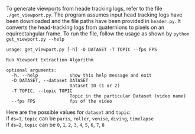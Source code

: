To generate viewports from heade tracking logs, refer to the file `./get_viewport.py`. The program assumes input head tracking logs have been downloaded and the file paths have been provided in `header.py`. It converts the head-tracking logs from quaternions to pixels on an equirectangular frame. To run the file, follow the usage as shown by `python get_viewport.py --help`
	
	usage: get_viewport.py [-h] -D DATASET -T TOPIC --fps FPS

	Run Viewport Extraction Algorithm

	optional arguments:
	  -h, --help            show this help message and exit
	  -D DATASET, --dataset DATASET
	                        Dataset ID (1 or 2)
	  -T TOPIC, --topic TOPIC
	                        Topic in the particular Dataset (video name)
	  --fps FPS             fps of the video

Here are the possible values for `dataset` and `topic`:  
if `ds=1`, `topic` can be `paris`, `roller`, `venise`, `diving`, `timelapse`  
if `ds=2`, `topic` can be `0`, `1`, `2`, `3`, `4`, `5`, `6`, `7`, `8`  
